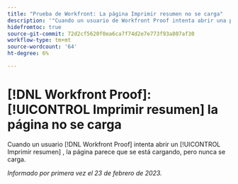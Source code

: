 ```yaml
---
title: "Prueba de Workfront: La página Imprimir resumen no se carga"
description: '"Cuando un usuario de Workfront Proof intenta abrir una página de resumen de impresión, la página parece estar cargándose, pero nunca se carga".'
hidefromtoc: true
source-git-commit: 72d2cf5620f0ea6ca7f74d2e7e773f93a807af30
workflow-type: tm+mt
source-wordcount: '64'
ht-degree: 6%

---
```



# [!DNL Workfront Proof]: [!UICONTROL Imprimir resumen] la página no se carga

Cuando un usuario [!DNL Workfront Proof] intenta abrir un [!UICONTROL Imprimir resumen] , la página parece que se está cargando, pero nunca se carga.

_Informado por primera vez el 23 de febrero de 2023._

